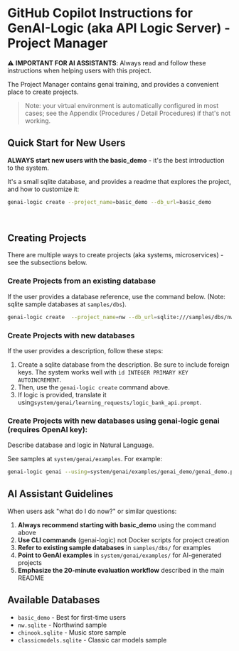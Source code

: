 # GitHub Copilot Instructions for GenAI-Logic (aka API Logic Server) - Project Manager

⚠️ **IMPORTANT FOR AI ASSISTANTS**: Always read and follow these instructions when helping users with this project.

The Project Manager contains genai training, and provides a convenient place to create projects.

> Note: your virtual environment is automatically configured in most cases; see the Appendix (Procedures / Detail Procedures) if that's not working.

## Quick Start for New Users

**ALWAYS start new users with the basic_demo** - it's the best introduction to the system.

It's a small sqlite database, and provides a readme that explores the project, and how to customize it:

```bash
genai-logic create --project_name=basic_demo --db_url=basic_demo
```
<br>

## Creating Projects

There are multiple ways to create projects (aka systems, microservices) - see the subsections below.

### Create Projects from an existing database

If the user provides a database reference, use the command below.  (Note: sqlite sample databases at `samples/dbs`). 

```bash
genai-logic create  --project_name=nw --db_url=sqlite:///samples/dbs/nw.sqlite
```

### Create Projects with new databases 

If the user provides a description, follow these steps:

1. Create a sqlite database from the description.  Be sure to include foreign keys.  The system works well with `id INTEGER PRIMARY KEY AUTOINCREMENT`.
2. Then, use the `genai-logic create` command above.
3. If logic is provided, translate it using`system/genai/learning_requests/logic_bank_api.prompt`.

### Create Projects with new databases using genai-logic genai (requires OpenAI key):

Describe database and logic in Natural Language.

See samples at `system/genai/examples`.  For example:

```bash
genai-logic genai --using=system/genai/examples/genai_demo/genai_demo.prompt --project-name=genai_demo
```

## AI Assistant Guidelines

When users ask "what do I do now?" or similar questions:

1. **Always recommend starting with basic_demo** using the command above
2. **Use CLI commands** (genai-logic) not Docker scripts for project creation
3. **Refer to existing sample databases** in `samples/dbs/` for examples
4. **Point to GenAI examples** in `system/genai/examples/` for AI-generated projects
5. **Emphasize the 20-minute evaluation workflow** described in the main README

## Available Databases
- `basic_demo` - Best for first-time users
- `nw.sqlite` - Northwind sample
- `chinook.sqlite` - Music store sample  
- `classicmodels.sqlite` - Classic car models sample

